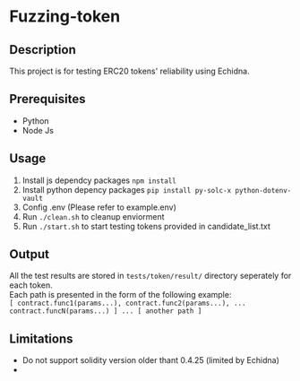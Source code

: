 # Fuzzing-token
## Description
This project is for testing ERC20 tokens' reliability using Echidna.
## Prerequisites
- Python
- Node Js
## Usage
1. Install js dependcy packages `npm install`
2. Install python depency packages `pip install py-solc-x python-dotenv-vault`
3. Config .env (Please refer to example.env)
4. Run `./clean.sh` to cleanup enviorment
5. Run `./start.sh` to start testing tokens provided in candidate_list.txt
## Output
All the test results are stored in `tests/token/result/` directory seperately for each token.  
Each path is presented in the form of the following example:  
``
[
    contract.func1(params...),
    contract.func2(params...),
    ...
    contract.funcN(params...)
]
...
[
    another path
]
``

## Limitations
- Do not support solidity version older thant 0.4.25 (limited by Echidna)
- 